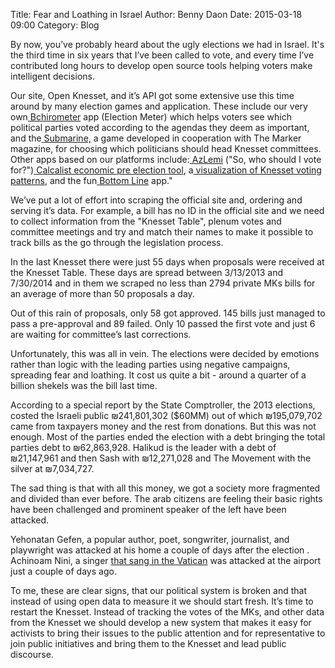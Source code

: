 Title: Fear and Loathing in Israel
Author: Benny Daon
Date: 2015-03-18 09:00
Category: Blog

By now, you’ve probably heard about the ugly elections we had in Israel. It's the third time in six years that I’ve been called to vote, and every time I’ve contributed long hours to develop open source tools helping voters make intelligent decisions.

Our site, Open Knesset, and it’s API got some extensive use this time around by many election games and application. These include our very own[ Bchirometer](http://bchirometer.oknesset.org/) app (Election Meter) which helps voters see which political parties voted according to the agendas they deem as important, and the[ Submarine,](https://osubs.org/) a game developed in cooperation with The Marker magazine, for choosing which politicians should head Knesset committees. Other apps based on our platforms include:[ AzLemi](http://azlemi.org.il/) ("So, who should I vote for?")[ Calcalist economic pre election tool](http://www.calcalist.co.il/local/articles/0,7340,L-3652901,00.html), a[ visualization of Knesset voting patterns](http://www.votemap.info/), and the fun[ Bottom Line](http://viz.calcalist.co.il/otr/web/) app."

We’ve put a lot of effort into scraping the official site and, ordering and serving it’s data. For example, a bill has no ID in the official site and we need to collect information from the "Knesset Table", plenum votes and committee meetings and try and match their names to make it possible to track bills as the go through the legislation process.

In the last Knesset there were just  55 days when proposals were received at the Knesset Table. These days are spread between 3/13/2013 and 7/30/2014 and in them we scraped no less than 2794 private MKs bills for an average of  more than 50 proposals a day.

Out of this rain of proposals, only 58 got approved.  145 bills just managed to pass a pre-approval and 89 failed. Only 10 passed the first vote and just 6 are waiting for committee’s last corrections.

 

Unfortunately, this was all in vein. The elections were decided by emotions rather than logic with the leading parties using negative campaigns, spreading fear and loathing. It cost us quite a bit - around a quarter of a billion shekels was the bill last time. 

According to a special report by the State Comptroller, the 2013 elections, costed the Israeli public ₪241,801,302 ($60MM) out of which ₪195,079,702 came from taxpayers money and the rest from donations.  But this was not enough. Most of the parties ended the election with a debt bringing the total parties debt to ₪62,863,928. Halikud is the leader with a debt of ₪21,147,961 and then Sash with ₪12,271,028 and The Movement with the silver at ₪7,034,727.

The sad thing is that with all this money, we got a society more fragmented and divided than ever before.  The arab citizens are feeling their basic rights have been challenged and prominent speaker of the left have been attacked.

Yehonatan Gefen, a popular author, poet, songwriter, journalist, and playwright was attacked at his home a couple of days after the election . Achinoam Nini, a singer [that sang in the Vatican](https://youtu.be/9hyU5qXNIs8?t=1m20s) was attacked at the airport just a couple of days ago. 

To me, these are clear signs, that our political system is broken and that instead of using open data to measure it we should start fresh. It’s time to restart the Knesset.  Instead of tracking the votes of the MKs, and other data from the Knesset we should develop a new system that makes it easy for activists to bring their issues to the public attention and for representative to join public initiatives and bring them to the Knesset and lead public discourse.

